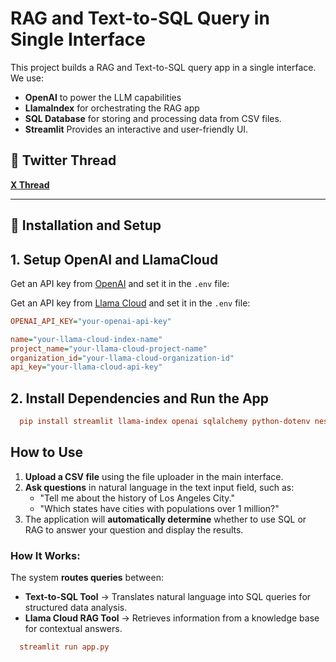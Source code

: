 # RAG and Text-to-SQL Query in Single Interface

This project builds a RAG and Text-to-SQL query app in a single interface. We use:

- **OpenAI** to power the LLM capabilities  
- **LlamaIndex** for orchestrating the RAG app  
- **SQL Database** for storing and processing data from CSV files.  
- **Streamlit** Provides an interactive and user-friendly UI. 



## 🧵 Twitter Thread  
**[X Thread](https://typefully.com/t/EJEGoEp)** 

---

## 🚀 Installation and Setup  

## 1️. Setup OpenAI and LlamaCloud

Get an API key from [OpenAI](https://openai.com) and set it in the `.env` file:

Get an API key from [Llama Cloud](https://www.llama.cloud) and set it in the `.env` file:


```ini
OPENAI_API_KEY="your-openai-api-key"

name="your-llama-cloud-index-name"
project_name="your-llama-cloud-project-name"
organization_id="your-llama-cloud-organization-id"
api_key="your-llama-cloud-api-key"
```
## 2. Install Dependencies and Run the App
   
```ini  
  pip install streamlit llama-index openai sqlalchemy python-dotenv nest-asyncio
 ```
## How to Use

1. **Upload a CSV file** using the file uploader in the main interface.
2. **Ask questions** in natural language in the text input field, such as:
   - "Tell me about the history of Los Angeles City."
   - "Which states have cities with populations over 1 million?"
3. The application will **automatically determine** whether to use SQL or RAG to answer your question and display the results.

### How It Works:
The system **routes queries** between:
- **Text-to-SQL Tool** → Translates natural language into SQL queries for structured data analysis.
- **Llama Cloud RAG Tool** → Retrieves information from a knowledge base for contextual answers.


```ini  
  streamlit run app.py
 ```


